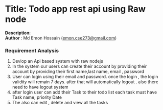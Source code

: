 # Title: Todo app rest api  using Raw node 
**Description**:  <br/>
**Author** : Md Emon Hossain (emon.cse273@gmail.com)


### Requirement Analysis
1. Devlop an Api based system with raw nodejs 
2. In the system our users can create their account by providing their account by providing their first name,last name, email , password
3. User can login using their email and password. once the login , the login validity will remain 7 days. after that will automatically logout . also there need to have logout system
4. after login user can add their Task to their todo list each task must have Task name, priority Date
5. The also can edit , delete and view all the tasks

